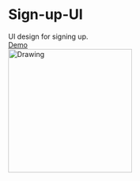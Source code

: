 # Sign-up-UI
UI design for signing up.  
[Demo](https://yumichen.github.io/Gallery-UI/)  
<img src="https://s6.postimg.org/gzz15v3wh/005.jpg" alt="Drawing" width="250px"/>
